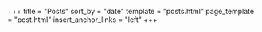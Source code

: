 +++
title = "Posts"
sort_by = "date"
template = "posts.html"
page_template = "post.html"
insert_anchor_links = "left"
+++
